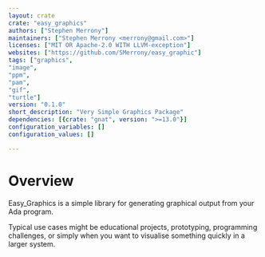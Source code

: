 ```yaml
---
layout: crate
crate: "easy_graphics"
authors: ["Stephen Merrony"]
maintainers: ["Stephen Merrony <merrony@gmail.com>"]
licenses: ["MIT OR Apache-2.0 WITH LLVM-exception"]
websites: ["https://github.com/SMerrony/easy_graphic"]
tags: ["graphics",
"image",
"ppm",
"pam",
"gif",
"turtle"]
version: "0.1.0"
short_description: "Very Simple Graphics Package"
dependencies: [{crate: "gnat", version: ">=13.0"}]
configuration_variables: []
configuration_values: []

---
```

# Overview

Easy_Graphics is a simple library for generating graphical output from your Ada program.

Typical use cases might be educational projects, prototyping, programming challenges,
or simply when you want to visualise something quickly in a larger system.


